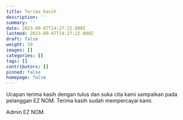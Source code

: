 ```yaml
---
title: Terima Kasih
description: ''
summary: ''
date: 2023-09-07T14:27:22.000Z
lastmod: 2023-09-07T14:27:22.000Z
draft: false
weight: 50
images: []
categories: []
tags: []
contributors: []
pinned: false
homepage: false
---
```


Ucapan terima kasih dengan tulus dan suka cita kami sampaikan pada pelanggan EZ NOM. Terima kasih sudah mempercayai kami.

Admin EZ NOM.
